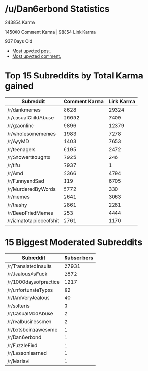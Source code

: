 # /u/Dan6erbond Statistics

243854 Karma

145000 Comment Karma | 98854 Link Karma

937 Days Old

 - [Most upvoted post.](https://wwww.reddit.com//r/FunnyandSad/comments/avqg0r/we_miss_you_dave/)
 - [Most upvoted comment.](/r/tifu/comments/aub7ww/tifu_by_leaving_a_suicide_note_before_running/eh74oa2/)

# Top 15 Subreddits by Total Karma gained
| Subreddit | Comment Karma | Link Karma |
|-----------|---------------|------------|
| /r/dankmemes | 8628 | 29324 |
| /r/casualChildAbuse | 26652 | 7409 |
| /r/gtaonline | 9896 | 12379 |
| /r/wholesomememes | 1983 | 7278 |
| /r/AyyMD | 1403 | 7653 |
| /r/teenagers | 6195 | 2472 |
| /r/Showerthoughts | 7925 | 246 |
| /r/tifu | 7937 | 1 |
| /r/Amd | 2366 | 4794 |
| /r/FunnyandSad | 119 | 6705 |
| /r/MurderedByWords | 5772 | 330 |
| /r/memes | 2641 | 3063 |
| /r/trashy | 2861 | 2281 |
| /r/DeepFriedMemes | 253 | 4444 |
| /r/iamatotalpieceofshit | 2761 | 1170 |

# 15 Biggest Moderated Subreddits
| Subreddit | Subscribers |
|-----------|-------------|
| /r/TranslatedInsults | 27931 |
| /r/JealousAsFuck | 2872 |
| /r/1000daysofpractice | 1217 |
| /r/unfortunateTypos | 62 |
| /r/IAmVeryJealous | 40 |
| /r/solteris | 3 |
| /r/CasualModAbuse | 2 |
| /r/realbusinessmen | 2 |
| /r/botsbeingawesome | 1 |
| /r/Dan6erbond | 1 |
| /r/FuzzleFind | 1 |
| /r/Lessonlearned | 1 |
| /r/Mariavi | 1 |

